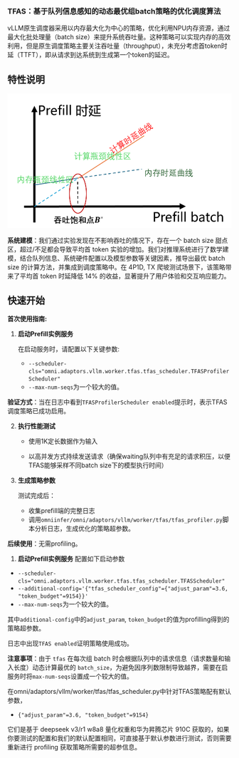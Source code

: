 ### TFAS：基于队列信息感知的动态最优组batch策略的优化调度算法

vLLM原生调度器采用以内存最大化为中心的策略，优化利用NPU内存资源，通过最大化批处理量（batch size）来提升系统吞吐量。这种策略可以实现内存的高效利用，但是原生调度策略主要关注吞吐量（throughput），未充分考虑首token时延（TTFT），即从请求到达系统到生成第一个token的延迟。


## 特性说明

![tfas](tfas.png)

**系统建模**：我们通过实验发现在不影响吞吐的情况下，存在一个 batch size 甜点区，超过/不足都会导致平均首 token 实验的增加。我们对推理系统进行了数学建模，结合队列信息、系统硬件配置以及模型参数等关键因素，推导出最优 batch size 的计算方法，并集成到调度策略中。在 4P1D, TX 爬坡测试场景下，该策略带来了平均首 token 时延降低 14% 的收益，显著提升了用户体验和交互响应能力。



## 快速开始

**首次使用指南:**  

1. **启动Prefill实例服务**   

   在启动服务时，请配置以下关键参数:

   -  `--scheduler-cls="omni.adaptors.vllm.worker.tfas.tfas_scheduler.TFASProfilerScheduler"`
   - `--max-num-seqs`为一个较大的值。

​       **验证方式**：当在日志中看到`TFASProfilerScheduler enabled`提示时，表示TFAS调度策略已成功启用。

2. **执行性能测试**   

   - 使用1K定长数据作为输入

   - 以高并发方式持续发送请求（确保waiting队列中有充足的请求积压，以便TFAS能够采样不同batch size下的模型执行时间）   

3. **生成策略参数** 

   测试完成后：

   - 收集prefill端的完整日志
   - 调用`omniinfer/omni/adaptors/vllm/worker/tfas/tfas_profiler.py`脚本分析日志，生成优化的策略超参数。

    

**后续使用**：无需profiling。

1. **启动Prefill实例服务** 
配置如下启动参数
- `--scheduler-cls="omni.adaptors.vllm.worker.tfas.tfas_scheduler.TFASScheduler"`
- `--additional-config='{"tfas_scheduler_config"={"adjust_param"=3.6, "token_budget"=9154}}'`
- `--max-num-seqs`为一个较大的值。

其中`additional-config`中的`adjust_param`, `token_budget`的值为profilling得到的策略超参数。

日志中出现`TFAS enabled`证明策略使用成功。

**注意事项**：由于 `tfas` 在每次组 batch 时会根据队列中的请求信息（请求数量和输入长度）动态计算最优的 `batch_size`，为避免因序列数限制导致越界，需要在启服务时将`max-num-seqs`设置成一个较大的值。

在omni/adaptors/vllm/worker/tfas/tfas_scheduler.py中针对TFAS策略配有默认参数，
- `{"adjust_param"=3.6, "token_budget"=9154}`


它们是基于 deepseek v3/r1 w8a8 量化权重和华为昇腾芯片 910C 获取的，如果你要测试的配置和我们的默认配置相同，可直接基于默认参数进行测试，否则需要重新进行 profiling 获取策略所需要的超参信息。

